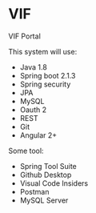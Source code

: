 # VIF
VIF Portal

This system will use:
- Java 1.8
- Spring boot 2.1.3
- Spring security
- JPA
- MySQL
- Oauth 2
- REST
- Git
- Angular 2+

Some tool:
- Spring Tool Suite
- Github Desktop
- Visual Code Insiders
- Postman
- MySQL Server

